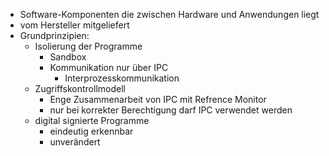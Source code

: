 - Software-Komponenten die zwischen Hardware und Anwendungen liegt
- vom Hersteller mitgeliefert
- Grundprinzipien:
    - Isolierung der Programme
		- Sandbox
		- Kommunikation nur über IPC 
			- Interprozesskommunikation
    - Zugriffskontrollmodell
		- Enge Zusammenarbeit von IPC mit Refrence Monitor
		- nur bei korrekter Berechtigung darf IPC verwendet werden
    - digital signierte Programme
		-  eindeutig erkennbar
		-  unverändert